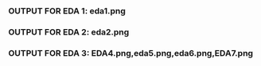 ### OUTPUT FOR EDA 1: eda1.png
### OUTPUT FOR EDA 2: eda2.png
### OUTPUT FOR EDA 3: EDA4.png,eda5.png,eda6.png,EDA7.png
